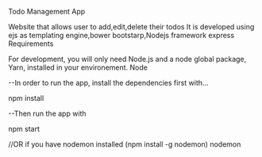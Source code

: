 Todo Management App

Website that allows user to add,edit,delete their todos 
It is developed using ejs as templating engine,bower bootstarp,Nodejs framework express
Requirements

For development, you will only need Node.js and a node global package, Yarn, installed in your environement.
Node

--In order to run the app, install the dependencies first with...

npm install

--Then run the app with

npm start

//OR if you have nodemon installed (npm install -g nodemon)
nodemon
